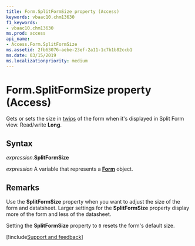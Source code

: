 ```yaml
---
title: Form.SplitFormSize property (Access)
keywords: vbaac10.chm13630
f1_keywords:
- vbaac10.chm13630
ms.prod: access
api_name:
- Access.Form.SplitFormSize
ms.assetid: 2fb63076-aebe-23ef-2a11-1c7b1b82ccb1
ms.date: 03/15/2019
ms.localizationpriority: medium
---
```



# Form.SplitFormSize property (Access)

Gets or sets the size in [twips](../language/glossary/vbe-glossary.md#twip) of the form when it's displayed in Split Form view. Read/write **Long**.


## Syntax

_expression_.**SplitFormSize**

_expression_ A variable that represents a **[Form](Access.Form.md)** object.


## Remarks

Use the **SplitFormSize** property when you want to adjust the size of the form and datatsheet. Larger settings for the **SplitFormSize** property display more of the form and less of the datasheet.

Setting the **SplitFormSize** property to `0` resets the form's default size.



[!include[Support and feedback](~/includes/feedback-boilerplate.md)]